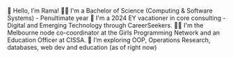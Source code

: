 👋 Hello, I’m Rama!
👩‍🎓 I'm a Bachelor of Science (Computing & Software Systems) - Penultimate year
💼 I'm a 2024 EY vacationer in core consulting - Digital and Emerging Technology through CareerSeekers. 
👩‍🏫 I'm the Melbourne node co-coordinator at the Girls Programming Network and an Education Officer at CISSA.
👀 I’m exploring OOP, Operations Research, databases, web dev and education (as of right now)
